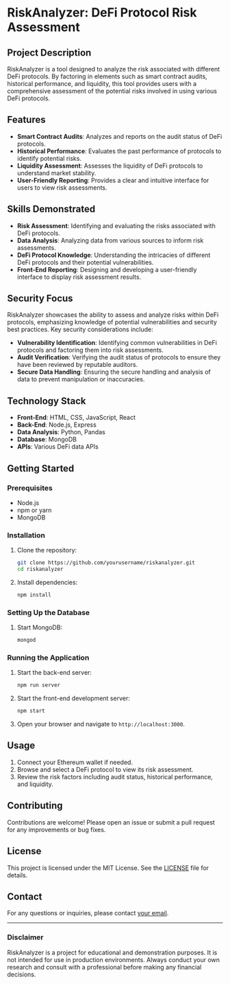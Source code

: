 # RiskAnalyzer: DeFi Protocol Risk Assessment

## Project Description
RiskAnalyzer is a tool designed to analyze the risk associated with different DeFi protocols. By factoring in elements such as smart contract audits, historical performance, and liquidity, this tool provides users with a comprehensive assessment of the potential risks involved in using various DeFi protocols.

## Features
- **Smart Contract Audits**: Analyzes and reports on the audit status of DeFi protocols.
- **Historical Performance**: Evaluates the past performance of protocols to identify potential risks.
- **Liquidity Assessment**: Assesses the liquidity of DeFi protocols to understand market stability.
- **User-Friendly Reporting**: Provides a clear and intuitive interface for users to view risk assessments.

## Skills Demonstrated
- **Risk Assessment**: Identifying and evaluating the risks associated with DeFi protocols.
- **Data Analysis**: Analyzing data from various sources to inform risk assessments.
- **DeFi Protocol Knowledge**: Understanding the intricacies of different DeFi protocols and their potential vulnerabilities.
- **Front-End Reporting**: Designing and developing a user-friendly interface to display risk assessment results.

## Security Focus
RiskAnalyzer showcases the ability to assess and analyze risks within DeFi protocols, emphasizing knowledge of potential vulnerabilities and security best practices. Key security considerations include:
- **Vulnerability Identification**: Identifying common vulnerabilities in DeFi protocols and factoring them into risk assessments.
- **Audit Verification**: Verifying the audit status of protocols to ensure they have been reviewed by reputable auditors.
- **Secure Data Handling**: Ensuring the secure handling and analysis of data to prevent manipulation or inaccuracies.

## Technology Stack
- **Front-End**: HTML, CSS, JavaScript, React
- **Back-End**: Node.js, Express
- **Data Analysis**: Python, Pandas
- **Database**: MongoDB
- **APIs**: Various DeFi data APIs

## Getting Started
### Prerequisites
- Node.js
- npm or yarn
- MongoDB

### Installation
1. Clone the repository:
    ```bash
    git clone https://github.com/yourusername/riskanalyzer.git
    cd riskanalyzer
    ```
2. Install dependencies:
    ```bash
    npm install
    ```

### Setting Up the Database
1. Start MongoDB:
    ```bash
    mongod
    ```

### Running the Application
1. Start the back-end server:
    ```bash
    npm run server
    ```
2. Start the front-end development server:
    ```bash
    npm start
    ```
3. Open your browser and navigate to `http://localhost:3000`.

## Usage
1. Connect your Ethereum wallet if needed.
2. Browse and select a DeFi protocol to view its risk assessment.
3. Review the risk factors including audit status, historical performance, and liquidity.

## Contributing
Contributions are welcome! Please open an issue or submit a pull request for any improvements or bug fixes.

## License
This project is licensed under the MIT License. See the [LICENSE](LICENSE) file for details.

## Contact
For any questions or inquiries, please contact [your email](mailto:youremail@example.com).

---

### Disclaimer
RiskAnalyzer is a project for educational and demonstration purposes. It is not intended for use in production environments. Always conduct your own research and consult with a professional before making any financial decisions.
